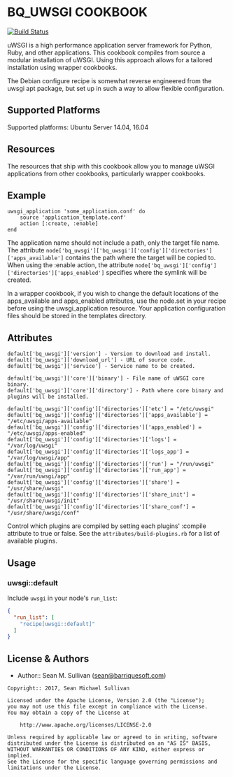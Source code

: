 BQ_UWSGI COOKBOOK
=================
[![Build Status](https://secure.travis-ci.org/arktos65/uwsgi-cookbook.png)](http://travis-ci.org/arktos65/uwsgi-cookbook)

uWSGI is a high performance application server framework for Python, Ruby, and other applications.  This cookbook
compiles from source a modular installation of uWSGI.  Using this approach allows for a tailored installation using
wrapper cookbooks.

The Debian configure recipe is somewhat reverse engineered from the uwsgi apt package, but set up in such a way to
allow flexible configuration.

## Supported Platforms

Supported platforms:  Ubuntu Server 14.04, 16.04

Resources
---------
The resources that ship with this cookbook allow you to manage uWSGI applications from other cookbooks, particularly
wrapper cookbooks.

## Example

    uwsgi_application 'some_application.conf' do
        source 'application_template.conf'
        action [:create, :enable]
    end
    
The application name should not include a path, only the target file name.  The attribute `node['bq_uwsgi']['bq_uwsgi']['config']['directories']['apps_available']`
contains the path where the target will be copied to.  When using the :enable action, the attribute
`node['bq_uwsgi']['config']['directories']['apps_enabled']` specifies where the symlink will be created.  

In a wrapper cookbook, if you wish to change the default locations of the apps_available and apps_enabled attributes,
use the node.set in your recipe before using the uwsgi_application resource. Your application configuration files
should be stored in the templates directory.

## Attributes

    default['bq_uwsgi']['version'] - Version to download and install.
    default['bq_uwsgi']['download_url'] - URL of source code.
    default['bq_uwsgi']['service'] - Service name to be created.
    
    default['bq_uwsgi']['core']['binary'] - File name of uWSGI core binary.
    default['bq_uwsgi']['core']['directory'] - Path where core binary and plugins will be installed.
    
    default['bq_uwsgi']['config']['directories']['etc'] = "/etc/uwsgi"
    default['bq_uwsgi']['config']['directories']['apps_available'] = "/etc/uwsgi/apps-available"
    default['bq_uwsgi']['config']['directories']['apps_enabled'] = "/etc/uwsgi/apps-enabled"
    default['bq_uwsgi']['config']['directories']['logs'] = "/var/log/uwsgi"
    default['bq_uwsgi']['config']['directories']['logs_app'] = "/var/log/uwsgi/app"
    default['bq_uwsgi']['config']['directories']['run'] = "/run/uwsgi"
    default['bq_uwsgi']['config']['directories']['run_app'] = "/var/run/uwsgi/app"
    default['bq_uwsgi']['config']['directories']['share'] = "/usr/share/uwsgi"
    default['bq_uwsgi']['config']['directories']['share_init'] = "/usr/share/uwsgi/init"
    default['bq_uwsgi']['config']['directories']['share_conf'] = "/usr/share/uwsgi/conf"
    
Control which plugins are compiled by setting each plugins' :compile attribute to true or false.  See the 
`attributes/build-plugins.rb` for a list of available plugins.

## Usage

### uwsgi::default

Include `uwsgi` in your node's `run_list`:

```json
{
  "run_list": [
    "recipe[uwsgi::default]"
  ]
}
```

License & Authors
-----------------
- Author:: Sean M. Sullivan (<sean@barriquesoft.com>)

```text
Copyright:: 2017, Sean Michael Sullivan

Licensed under the Apache License, Version 2.0 (the "License");
you may not use this file except in compliance with the License.
You may obtain a copy of the License at

    http://www.apache.org/licenses/LICENSE-2.0

Unless required by applicable law or agreed to in writing, software
distributed under the License is distributed on an "AS IS" BASIS,
WITHOUT WARRANTIES OR CONDITIONS OF ANY KIND, either express or implied.
See the License for the specific language governing permissions and
limitations under the License.
```

